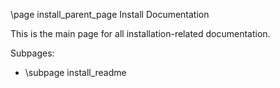 \page install_parent_page Install Documentation

This is the main page for all installation-related documentation.

Subpages:
- \subpage install_readme